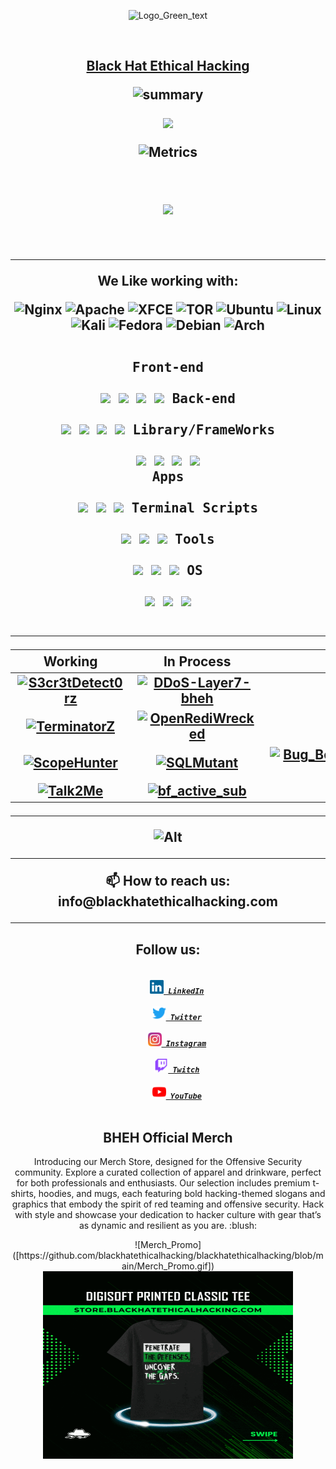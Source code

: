 <p align="center">
  <img src="https://user-images.githubusercontent.com/13942386/220196179-678a1651-83ba-4c95-bf93-5374dd7d9022.png" alt="Logo_Green_text" width="400px" height="300">
</p>
<p align="center">
<img src="https://camo.githubusercontent.com/82291b0fe831bfc6781e07fc5090cbd0a8b912bb8b8d4fec0696c881834f81ac/68747470733a2f2f70726f626f742e6d656469612f394575424971676170492e676966" width="350" height="1">
</p>
<h2 align="center"><u>Black Hat Ethical Hacking</u>

![summary](https://github-profile-summary-cards.vercel.app/api/cards/profile-details?username=blackhatethicalhacking&theme=monokai)

<p align="center">
  <a align="center" href="https://github.com/blackhatethicalhacking" target="_blank"><img src="https://img.shields.io/badge/Github-blackhatethicalhacking-green?style=for-the-badge&logo=github"></a>
</p>

![Metrics](https://metrics.lecoq.io/blackhatethicalhacking?template=classic&stargazers=1&lines=1&repositories=1&discussions=1&achievements=1&notable=1&activity=1&traffic=1&code=1&base=header%2C%20activity%2C%20community%2C%20repositories%2C%20metadata&base.indepth=false&base.hireable=false&base.skip=false&repositories.batch=100&repositories.forks=false&repositories.affiliations=owner&stargazers=false&stargazers.charts=true&stargazers.charts.type=classic&stargazers.worldmap=true&stargazers.worldmap.sample=0&lines=false&lines.sections=base&lines.repositories.limit=4&lines.history.limit=2&repositories=false&repositories.pinned=0&repositories.starred=0&repositories.random=0&repositories.order=featured%2C%20pinned%2C%20starred%2C%20random&discussions=false&discussions.categories=true&discussions.categories.limit=0&achievements=false&achievements.threshold=C&achievements.secrets=true&achievements.display=compact&achievements.limit=0&notable=false&notable.from=organization&notable.repositories=false&notable.indepth=false&notable.types=commit&notable.self=true&activity=false&activity.limit=5&activity.load=300&activity.days=14&activity.visibility=all&activity.timestamps=false&activity.filter=all&traffic=false&code=false&code.lines=12&code.load=400&code.days=3&code.visibility=public&config.timezone=Asia%2FNicosia)

<p align="center">
<img src="https://camo.githubusercontent.com/82291b0fe831bfc6781e07fc5090cbd0a8b912bb8b8d4fec0696c881834f81ac/68747470733a2f2f70726f626f742e6d656469612f394575424971676170492e676966" width="350" height="1">
</p>

<p align="center">
    <img src="https://github-readme-stats.vercel.app/api?username=blackhatethicalhacking&show_icons=true&include_all_commits=true">
</p>


<p align="center">
<img src="https://camo.githubusercontent.com/82291b0fe831bfc6781e07fc5090cbd0a8b912bb8b8d4fec0696c881834f81ac/68747470733a2f2f70726f626f742e6d656469612f394575424971676170492e676966" width="350" height="1">
</p>

---

<p align="center">We Like working with:
 
![Nginx](https://img.shields.io/badge/nginx-%23009639.svg?style=for-the-badge&logo=nginx&logoColor=white)
![Apache](https://img.shields.io/badge/apache-%23D42029.svg?style=for-the-badge&logo=apache&logoColor=white)
![XFCE](https://img.shields.io/badge/XFCE-%232284F2.svg?style=for-the-badge&logo=xfce&logoColor=white)
![TOR](https://img.shields.io/badge/tor-%237E4798.svg?style=for-the-badge&logo=tor-project&logoColor=white)
![Ubuntu](https://img.shields.io/badge/Ubuntu-E95420?style=for-the-badge&logo=ubuntu&logoColor=white)
![Linux](https://img.shields.io/badge/Linux-FCC624?style=for-the-badge&logo=linux&logoColor=black)
![Kali](https://img.shields.io/badge/Kali-268BEE?style=for-the-badge&logo=kalilinux&logoColor=white)
![Fedora](https://img.shields.io/badge/Fedora-294172?style=for-the-badge&logo=fedora&logoColor=white)
![Debian](https://img.shields.io/badge/Debian-D70A53?style=for-the-badge&logo=debian&logoColor=white) 
![Arch](https://img.shields.io/badge/Arch%20Linux-1793D1?logo=arch-linux&logoColor=fff&style=for-the-badge)
  
  

<p style="display: inline-block;" align="center">
  <kbd>
    <kbd>Front-end</kbd>
    <br>
    <br>
    <img width="30px" src="https://cdn.jsdelivr.net/gh/devicons/devicon/icons/html5/html5-original.svg" /> 
    <img width="30px" src="https://cdn.jsdelivr.net/gh/devicons/devicon/icons/css3/css3-plain.svg" /> 
    <img width="30px" src="https://cdn.jsdelivr.net/gh/devicons/devicon/icons/sass/sass-original.svg" /> 
    <img width="30px" src="https://cdn.jsdelivr.net/gh/devicons/devicon/icons/javascript/javascript-original.svg" />
  </kbd>
  <kbd>
    <kbd>Back-end</kbd>
    <br>
    <br>
    <img width="30px" src="https://cdn.jsdelivr.net/gh/devicons/devicon/icons/php/php-original.svg" />
    <img width="30px" src="https://cdn.jsdelivr.net/gh/devicons/devicon/icons/typescript/typescript-original.svg" />
    <img width="30px" src="https://cdn.jsdelivr.net/gh/devicons/devicon/icons/nodejs/nodejs-original.svg" />
    <img width="30px" src="https://cdn.jsdelivr.net/gh/devicons/devicon/icons/rails/rails-original-wordmark.svg" />
  </kbd>
  <kbd>
    <kbd>Library/FrameWorks</kbd>
    <br>
    <br>
    <img width="30px" src="https://cdn.jsdelivr.net/gh/devicons/devicon/icons/tailwindcss/tailwindcss-plain.svg" />
    <img width="30px" src="https://cdn.jsdelivr.net/gh/devicons/devicon/icons/bootstrap/bootstrap-original.svg" />
    <img width="30px" src="https://cdn.jsdelivr.net/gh/devicons/devicon/icons/react/react-original.svg" />
    <img width="30px" src="https://cdn.jsdelivr.net/gh/devicons/devicon/icons/vuejs/vuejs-original.svg" />
  </kbd>
  <br>
  <kbd>
    <kbd>Apps</kbd>
    <br>
    <br>
    <img width="30px" src="https://cdn.jsdelivr.net/gh/devicons/devicon/icons/java/java-original.svg" />
    <img width="30px" src="https://cdn.jsdelivr.net/gh/devicons/devicon/icons/kotlin/kotlin-original.svg" />
    <img width="30px" src="https://cdn.jsdelivr.net/gh/devicons/devicon/icons/dart/dart-original.svg" />
  </kbd>
  <kbd>
    <kbd>Terminal Scripts</kbd>
    <br>
    <br>
    <img width="30px" src="https://cdn.jsdelivr.net/gh/devicons/devicon/icons/python/python-plain.svg" />
    <img width="30px" src="https://cdn.jsdelivr.net/gh/devicons/devicon/icons/bash/bash-original.svg" />
    <img width="30px" src="https://cdn.jsdelivr.net/gh/devicons/devicon/icons/ruby/ruby-original.svg" />
  </kbd>
  <kbd>
    <kbd>Tools</kbd>
    <br>
    <br>
    <img width="30px" src="https://cdn.jsdelivr.net/gh/devicons/devicon/icons/vscode/vscode-original.svg" />
    <img width="30px" src="https://github.com/termux/termux-app/raw/master/app/src/main/res/mipmap-xxxhdpi/ic_launcher.png" />
    <img width="30px" src="https://upload.wikimedia.org/wikipedia/commons/thumb/b/b2/Repl.it_logo.svg/512px-Repl.it_logo.svg.png">
  </kbd>
  <kbd>
    <kbd>OS</kbd>
    <br>
    <br>
    <img width="30px" src="https://cdn.jsdelivr.net/gh/devicons/devicon/icons/linux/linux-original.svg" />
    <img width="30px" src="https://cdn.jsdelivr.net/gh/devicons/devicon/icons/android/android-original.svg" />
    <img width="30px" src="https://cdn.jsdelivr.net/gh/devicons/devicon/icons/windows8/windows8-original.svg" />
  </kbd>
</p>
</p>

---

Working | In Process | Interesting
 :---:|:---:|:---:
 <a href="https://github.com/blackhatethicalhacking/S3cr3tDetect0rz"><img title="S3cr3tDetect0rz" src="https://github-readme-stats.vercel.app/api/pin/?username=blackhatethicalhacking&repo=S3cr3tDetect0rz&theme=great-gatsby"></a> | <a href="https://github.com/blackhatethicalhacking/DDoS-Layer7-bheh"><img title="DDoS-Layer7-bheh" src="https://github-readme-stats.vercel.app/api/pin/?username=blackhatethicalhacking&repo=DDoS-Layer7-bheh&theme=maroongold"></a> | <a href="https://github.com/blackhatethicalhacking/XSSRocket"><img title="XSSRocket" src="https://github-readme-stats.vercel.app/api/pin/?username=blackhatethicalhacking&repo=XSSRocket&theme=vue-dark"></a> 
<a href="https://github.com/blackhatethicalhacking/TerminatorZ"><img title="TerminatorZ" src="https://github-readme-stats.vercel.app/api/pin/?username=blackhatethicalhacking&repo=TerminatorZ&theme=vision-friendly-dark"></a> | <a href="https://github.com/blackhatethicalhacking/OpenRediWrecked"><img title="OpenRediWrecked" src="https://github-readme-stats.vercel.app/api/pin/?username=blackhatethicalhacking&repo=OpenRediWrecked&theme=aura"></a> | <a href="https://github.com/blackhatethicalhacking/NucleiMonst3r"><img title="NucleiMonst3r" src="https://github-readme-stats.vercel.app/api/pin/?username=blackhatethicalhacking&repo=NucleiMonst3r&theme=github_dark"></a>
<a href="https://github.com/blackhatethicalhacking/ScopeHunter"><img title="ScopeHunter" src="https://github-readme-stats.vercel.app/api/pin/?username=blackhatethicalhacking&repo=ScopeHunter&theme=onedark"></a> | <a href="https://github.com/blackhatethicalhacking/SQLMutant"><img title="SQLMutant" src="https://github-readme-stats.vercel.app/api/pin/?username=blackhatethicalhacking&repo=SQLMutant&theme=codeSTACKr"></a> | <a href="https://github.com/blackhatethicalhacking/Bug_Bounty_Tools_and_Methodology"><img title="Bug_Bounty_Tools_and_Methodology" src="https://github-readme-stats.vercel.app/api/pin/?username=blackhatethicalhacking&repo=Bug_Bounty_Tools_and_Methodology&theme=merko"></a><br>
<a href="https://github.com/blackhatethicalhacking/Talk2Me"><img title="Talk2Me" src="https://github-readme-stats.vercel.app/api/pin/?username=blackhatethicalhacking&repo=Talk2Me&theme=shades-of-purple"></a> | <a href="https://github.com/blackhatethicalhacking/bf_active_sub"><img title="bf_active_sub" src="https://github-readme-stats.vercel.app/api/pin/?username=blackhatethicalhacking&repo=bf_active_sub&theme=ayu-mirage"></a> | <a href="https://github.com/blackhatethicalhacking/isitalive"><img title="isitalive" src="https://github-readme-stats.vercel.app/api/pin/?username=blackhatethicalhacking&repo=isitalive&theme=gruvbox_light"></a>

---

![Alt](https://repobeats.axiom.co/api/embed/18ec57dcd76b54ed397de6cd74d9c05d679b9e6e.svg "Repobeats analytics image")

</div>
 
---
  
  <p align="center">
    📫 How to reach us: info@blackhatethicalhacking.com
</p></h2>

---

<h2 align="center">Follow us:</h2>

<h5 align="center">
  <code>
    <a href="https://www.linkedin.com/company/black-hat-ethical-hacking" title="LinkedIn Profile"><img height="22" width="22" src="https://github.com/Dheerajmadhukar/Dheerajmadhukar/blob/main/img/linkedin.svg" /> LinkedIn</a>
  </code>
  <code>
    <a href="https://twitter.com/secur1ty1samyth" title="Twitter Profile"><img height="22" width="22" src="https://github.com/Dheerajmadhukar/Dheerajmadhukar/blob/main/img/twitter.svg" /> Twitter</a>
  </code>
  <code>
    <a href="https://www.instagram.com/blackhatethicalhacking/?hl=en" title="Instagram Profile"><img height="22" width="22" src="https://github.com/Dheerajmadhukar/Dheerajmadhukar/blob/main/img/instagram.svg" /> Instagram</a>
  </code>
  <code>
    <a href="https://www.twitch.tv/bheh1337"><img alt="Twitch" title="Twitch" height="22" width="22" src="https://github.com/Dheerajmadhukar/Dheerajmadhukar/blob/main/img/twitch.svg" /> Twitch</a>
  </code>
  <code>
    <a href="https://www.youtube.com/channel/UC7-AsunT7zO-ny5-U8glqkw"><img alt="YouTube" title="YouTube" height="22" width="22" src="https://github.com/Dheerajmadhukar/Dheerajmadhukar/blob/main/img/youtube.svg" /> YouTube</a>
  </code>
</h5>

<h2 align="center">BHEH Official Merch</h2>

<p align="center">
Introducing our Merch Store, designed for the Offensive Security community. Explore a curated collection of apparel and drinkware, perfect for both professionals and enthusiasts. Our selection includes premium t-shirts, hoodies, and mugs, each featuring bold hacking-themed slogans and graphics that embody the spirit of red teaming and offensive security. 
Hack with style and showcase your dedication to hacker culture with gear that’s as dynamic and resilient as you are. :blush:
</p>

<p align="center">
![Merch_Promo]([https://github.com/blackhatethicalhacking/blackhatethicalhacking/blob/main/Merch_Promo.gif])
<img src="https://github.com/blackhatethicalhacking/blackhatethicalhacking/blob/main/Merch_Promo.gif" width="400px" height="300">
  </p>

<!--
**blackhatethicalhacking/blackhatethicalhacking** is a ✨ _special_ ✨ repository because its `README.md` (this file) appears on your GitHub profile.

Here are some ideas to get you started:

- 🔭 I’m currently working on ...
- 🌱 I’m currently learning ...
- 👯 I’m looking to collaborate on ...
- 🤔 I’m looking for help with ...
- 💬 Ask me about ...
- 📫 How to reach me: ...
- 😄 Pronouns: ...
- ⚡ Fun fact: ...
-->

